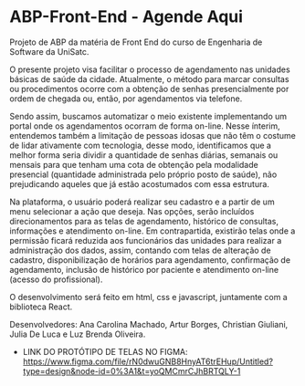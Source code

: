 # ABP-Front-End - Agende Aqui

Projeto de ABP da matéria de Front End do curso de Engenharia de Software da UniSatc.

<p> O presente projeto visa facilitar o processo de agendamento nas unidades básicas de saúde da cidade. Atualmente, o método para marcar consultas ou procedimentos ocorre com a obtenção de senhas presencialmente por ordem de chegada ou, então, por agendamentos via telefone.</p>

<p>Sendo assim, buscamos automatizar o meio existente implementando um portal onde os agendamentos ocorram de forma on-line. Nesse ínterim, entendemos também a limitação de pessoas idosas que não têm o costume de lidar ativamente com tecnologia, desse modo, identificamos que a melhor forma seria dividir a quantidade de senhas diárias, semanais ou mensais para que tenham uma cota de obtenção pela modalidade presencial (quantidade administrada pelo próprio posto de saúde), não prejudicando aqueles que já estão acostumados com essa estrutura.</p>

<p>Na plataforma, o usuário poderá realizar seu cadastro e a partir de um menu selecionar a ação que deseja. Nas opções, serão incluídos direcionamentos para as telas de agendamento, histórico de consultas, informações e atendimento on-line. Em contrapartida, existirão telas onde a permissão ficará reduzida aos funcionários das unidades para realizar a administração dos dados, assim, contando com telas de alteração de cadastro, disponibilização de horários para agendamento, confirmação de agendamento, inclusão de histórico por paciente e atendimento on-line (acesso do profissional).</p>

O desenvolvimento será feito em html, css e javascript, juntamente com a biblioteca React.

Desenvolvedores: Ana Carolina Machado, Artur Borges, Christian Giuliani, Julia De Luca e Luz Brenda  Oliveira.




- LINK DO PROTÓTIPO DE TELAS NO FIGMA:
https://www.figma.com/file/rN0dwuGNB8HnyAT6trEHup/Untitled?type=design&node-id=0%3A1&t=yoQMCmrCJhBRTQLY-1

